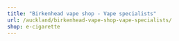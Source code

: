 ```yaml
---
title: "Birkenhead vape shop - Vape specialists"
url: /auckland/birkenhead-vape-shop-vape-specialists/
shop: e-cigarette
---
```

